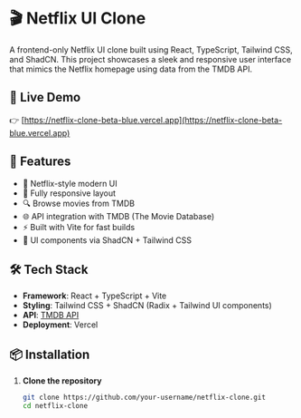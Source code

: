 # 🎬 Netflix UI Clone

A frontend-only Netflix UI clone built using React, TypeScript, Tailwind CSS, and ShadCN. This project showcases a sleek and responsive user interface that mimics the Netflix homepage using data from the TMDB API.

## 🔗 Live Demo

👉 [https://netflix-clone-beta-blue.vercel.app](https://netflix-clone-beta-blue.vercel.app)

## 🚀 Features

- 🎨 Netflix-style modern UI
- 📱 Fully responsive layout
- 🔍 Browse movies from TMDB
- 🌐 API integration with TMDB (The Movie Database)
- ⚡ Built with Vite for fast builds
- 💅 UI components via ShadCN + Tailwind CSS

## 🛠️ Tech Stack

- **Framework**: React + TypeScript + Vite
- **Styling**: Tailwind CSS + ShadCN (Radix + Tailwind UI components)
- **API**: [TMDB API](https://www.themoviedb.org/)
- **Deployment**: Vercel

## 📦 Installation

1. **Clone the repository**
   ```bash
   git clone https://github.com/your-username/netflix-clone.git
   cd netflix-clone
